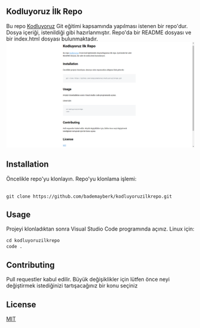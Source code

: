 ## Kodluyoruz İlk Repo
Bu repo [Kodluyoruz](https://kodluyoruz.org) Git eğitimi kapsamında yapılması istenen bir repo'dur. Dosya içeriği, istenildiği gibi hazırlanmıştır. Repo'da bir README dosyası ve bir index.html dosyası bulunmaktadır.
![](https://raw.githubusercontent.com/Kodluyoruz/taskforce/main/git/odev1/figures/markdown.png)

## Installation
Öncelikle repo'yu klonlayın. Repo'yu klonlama işlemi:
```

git clone https://github.com/bademayberk/kodluyoruzilkrepo.git
```

## Usage
Projeyi klonladıktan sonra Visual Studio Code programında açınız.
Linux için:
```
cd kodluyoruzilkrepo
code .
```

## Contributing
Pull requestler kabul edilir. Büyük değişiklikler için lütfen önce neyi değiştirmek istediğinizi tartışacağınız bir konu seçiniz

## License
[MIT](https://choosealicense.com/licenses/mit/)